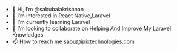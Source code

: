 - 👋 Hi, I’m @sabubalakrishnan
- 👀 I’m interested in React Native,Laravel
- 🌱 I’m currently learning Laravel
- 💞️ I’m looking to collaborate on Helping And Improve My Laravel Knowledges 
- 📫 How to reach me sabu@ipixtechnologies.com

<!---
sabubalakrishnan/sabubalakrishnan is a ✨ special ✨ repository because its `README.md` (this file) appears on your GitHub profile.
You can click the Preview link to take a look at your changes.
--->
